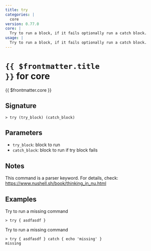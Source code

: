 ```yaml
---
title: try
categories: |
  core
version: 0.77.0
core: |
  Try to run a block, if it fails optionally run a catch block.
usage: |
  Try to run a block, if it fails optionally run a catch block.
---
```


# <code>{{ $frontmatter.title }}</code> for core

<div class='command-title'>{{ $frontmatter.core }}</div>

## Signature

```> try (try_block) (catch_block)```

## Parameters

 -  `try_block`: block to run
 -  `catch_block`: block to run if try block fails

## Notes
This command is a parser keyword. For details, check:
  https://www.nushell.sh/book/thinking_in_nu.html
## Examples

Try to run a missing command
```shell
> try { asdfasdf }

```

Try to run a missing command
```shell
> try { asdfasdf } catch { echo 'missing' }
missing
```
